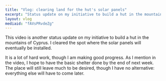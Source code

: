 ```yaml
---
title: "Vlog: clearing land for the hut's solar panels"
excerpt: "Status update on my initiative to build a hut in the mountains of Cyprus. I cleared the spot where the solar panels will be installed."
layout: vlog
mediaid: "fAVsPRvdeZg"
---
```


This video is another status update on my initiative to build a hut in
the mountains of Cyprus.  I cleared the spot where the solar panels
will eventually be installed.

It is a lot of hard work, though I am making good progress.  As I
mention in the video, I hope to have the basic shelter done by the end
of next week.  The place will still leave much to be desired, though I
have no alternative: everything else will have to come later.
